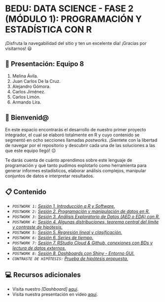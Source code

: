 # BEDU: DATA SCIENCE - FASE 2 (MÓDULO 1): PROGRAMACIÓN Y ESTADÍSTICA CON R
¡Disfruta la navegabilidad del sitio y ten un excelente día! ¡Gracias por visitarnos! 😃

## 🙋 Presentación: Equipo 8
1. Melina Ávila.
2. Juan Carlos De la Cruz.
3. Alejandro Gómora.
4. Carlos Jiménez.
5. Carlos Limón.
6. Armando Lira.

## 👋 Bienvenid@
En este espacio encontrarás el desarrollo de nuestro primer proyecto integrador, el cual se elaboró totalmente en R y cuyo contenido se segmentó en ocho secciones llamadas _postworks_. ¡Sientete con la libertad de navegar por el repositorio y descubrir cada una de las soluciones a las que este equipo llegó! 😉

Te darás cuenta de cuánto aprendimos sobre este lenguaje de programación y qué tanto pudimos explotarlo como herramienta para generar informes estadísticos, elaborar análisis complejos, manipular conjuntos de datos e interpretar resultados.

## 📋 Contenido
- _```POSTWORK 1:``` [Sesión 1. Introducción a R y Software.](https://github.com/meavac/BEDU-Equipo08-postworkR/tree/main/POSTWORK_01)_
- _```POSTWORK 2:``` [Sesión 2. Programación y manipulación de datos en R.](https://github.com/meavac/BEDU-Equipo08-postworkR/tree/main/POSTWORK_02)_
- _```POSTWORK 3:``` [Sesión 3. Análisis Exploratorio de Datos (AED o EDA) con R.](https://github.com/meavac/BEDU-Equipo08-postworkR/tree/main/POSTWORK_03)_
- _```POSTWORK 4:``` [Sesión 4. Algunas distribuciones, teorema central del límite y contraste de hipótesis.](https://github.com/meavac/BEDU-Equipo08-postworkR/tree/main/POSTWORK_04)_
- _```POSTWORK 5:``` [Sesión 5. Regresión lineal y clasificación.](https://github.com/meavac/BEDU-Equipo08-postworkR/tree/main/POSTWORK_05)_
- _```POSTWORK 6:``` [Sesión 6. Series de tiempo.](https://github.com/meavac/BEDU-Equipo08-postworkR/tree/main/POSTWORK_06)_
- _```POSTWORK 7:``` [Sesión 7. RStudio Cloud & Github, conexiones con BDs y lectura de datos externos.](https://github.com/meavac/BEDU-Equipo08-postworkR/tree/main/POSTWORK_07)_
- _```POSTWORK 8:``` [Sesión 8. Dashboards con Shiny - Entorno GUI.](https://github.com/meavac/BEDU-Equipo08-postworkR/tree/main/POSTWORK_08)_
- _```CONTRASTE DE HIPÓTESIS:``` [Prueba de hipótesis propuesta.](https://github.com/meavac/BEDU-Equipo08-postworkR/tree/main/HYPOTHESIS_TESTING)_

## 💻 Recursos adicionales
- Visita nuestro _[Dashboard]_ [aquí](https://8p2kwa-armando0lv.shinyapps.io/postw8/).
- Visita nuestra presentación en video [aquí](https://youtu.be/62YZX8vPSxs).
